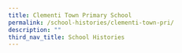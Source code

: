 ```yaml
---
title: Clementi Town Primary School
permalink: /school-histories/clementi-town-pri/
description: ""
third_nav_title: School Histories
---
```

